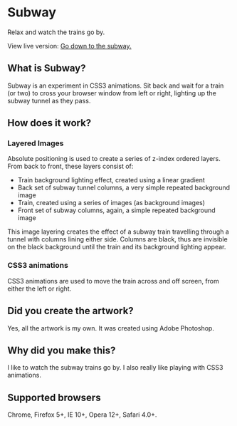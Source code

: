 Subway
======

Relax and watch the trains go by.

View live version: [Go down to the subway.](http://sarahquigley.net/subway/)

## What is Subway?

Subway is an experiment in CSS3 animations. Sit back and wait for a train (or two) to cross your browser window from left or right, lighting up the subway tunnel as they pass.

## How does it work?

### Layered Images

Absolute positioning is used to create a series of z-index ordered layers. From back to front, these layers consist of:
- Train background lighting effect, created using a linear gradient
- Back set of subway tunnel columns, a very simple repeated background image 
- Train, created using a series of images (as background images)
- Front set of subway columns, again, a simple repeated background image

This image layering creates the effect of a subway train travelling through a tunnel with columns lining either side. Columns are black, thus are invisible on the black background until the train and its background lighting appear.

### CSS3 animations

CSS3 animations are used to move the train across and off screen, from either the left or right.


## Did you create the artwork?

Yes, all the artwork is my own. It was created using Adobe Photoshop.


## Why did you make this?

I like to watch the subway trains go by. I also really like playing with CSS3 animations.


## Supported browsers 

Chrome, Firefox 5+, IE 10+, Opera 12+, Safari 4.0+.
